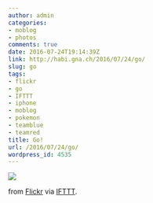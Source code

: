 ```yaml
---
author: admin
categories:
- moblog
- photos
comments: true
date: 2016-07-24T19:14:39Z
link: http://habi.gna.ch/2016/07/24/go/
slug: go
tags:
- flickr
- go
- IFTTT
- iphone
- moblog
- pokemon
- teamblue
- teamred
title: Go!
url: /2016/07/24/go/
wordpress_id: 4535
---
```


![](http://ift.tt/2a6JbzM)  

  

from [Flickr](http://flic.kr/p/K2curs) via [IFTTT](http://ift.tt/1c4nCfM).
